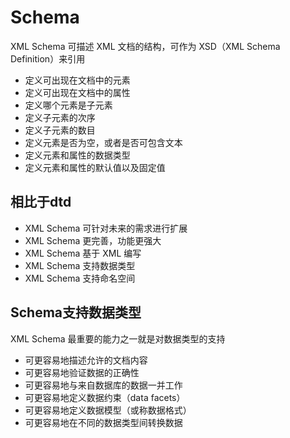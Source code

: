 # Schema
XML Schema 可描述 XML 文档的结构，可作为 XSD（XML Schema Definition）来引用

* 定义可出现在文档中的元素
* 定义可出现在文档中的属性
* 定义哪个元素是子元素
* 定义子元素的次序
* 定义子元素的数目
* 定义元素是否为空，或者是否可包含文本
* 定义元素和属性的数据类型
* 定义元素和属性的默认值以及固定值

## 相比于dtd
* XML Schema 可针对未来的需求进行扩展
* XML Schema 更完善，功能更强大
* XML Schema 基于 XML 编写
* XML Schema 支持数据类型
* XML Schema 支持命名空间

## Schema支持数据类型
XML Schema 最重要的能力之一就是对数据类型的支持

* 可更容易地描述允许的文档内容
* 可更容易地验证数据的正确性
* 可更容易地与来自数据库的数据一并工作
* 可更容易地定义数据约束（data facets）
* 可更容易地定义数据模型（或称数据格式）
* 可更容易地在不同的数据类型间转换数据
